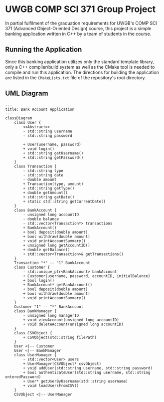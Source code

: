 # UWGB COMP SCI 371 Group Project

In partial fulfilment of the graduation requirements for UWGB's COMP SCI 371 (Advanced Object-Oriented Design) course, this project is a simple banking application written in C++ by a team of students in the course.

## Running the Application

Since this banking application utilizes only the standard template library, only a C++ compiler/build system as well as the CMake tool is needed to compile and run this application. The directions for building the application are listed in the `CMakeLists.txt` file of the repository's root directory.

## UML Diagram

```mermaid
---
title: Bank Account Application
---
classDiagram
    class User {
        <<Abstract>>
        - std::string username
        - std::string password

        + User(username, password)
        + void login()
        + std::string getUsername()
        + std::string getPassword()
    }
    class Transaction {
        - std::string type
        - std::string date
        - double amount
        + Transaction(type, amount)
        + std::string getType()
        + double getAmount()
        + std::string getDate()
        + static std::string getCurrentDate()
    }
    class BankAccount {
        - unsigned long accountID
        - double balance
        - std::vector<Transaction*> transactions
        + BankAccount()
        + bool deposit(double amount)
        + bool withdraw(double amount)
        + void printAccountSummary()
        + unsigned long getAccountID()
        + double getBalance()
        + std::vector<Transaction>& getTransactions()
    }
    Transaction "*" -- "1" BankAccount
    class Customer {
        - std::unique_ptr<BankAccount> bankAccount
        + Customer(username, password, accountID, initialBalance)
        + bool login()
        + BankAccount* getBankAccount()
        + bool deposit(double amount)
        + bool withdraw(double amount)
        + void printAccountSummary()
    }
    Customer "1" -- "*" BankAccount
    class BankManager {
        - unsigned long managerID
        + void viewAccount(unsigned long accountID)
        + void deleteAccount(unsigned long accountID)
    }
    class CSVObject {
        + CSVObject(std::string filePath)
    }
    User <|-- Customer
    User <|-- BankManager
    class UserManager {
        - std::vector<User> users
        + UserManager(CSVObject* csvObject)
        + void addUser(std::string username, std::string password)
        + bool authenticateUser(std::string username, std::string enteredPassword)
        + User* getUserByUsername(std::string username)
        + void loadUsersFromCSV()
    }
    CSVObject <|-- UserManager
```
